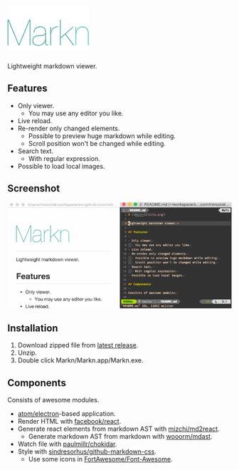 # ![Markn](assets/title.png)

Lightweight markdown viewer.

## Features

- Only viewer.
  - You may use any editor you like.
- Live reload.
- Re-render only changed elements.
  - Possible to preview huge markdown while editing.
  - Scroll position won't be changed while editing.
- Search text.
  - With regular expression.
- Possible to load local images.

## Screenshot

![Demo](assets/demo.gif)

## Installation

1. Download zipped file from [latest release](https://github.com/minodisk/markn/releases/latest).
1. Unzip.
1. Double click Markn/Markn.app/Markn.exe.

## Components

Consists of awesome modules.

- [atom/electron](https://github.com/atom/electron)-based application.
- Render HTML with [facebook/react](https://github.com/facebook/react).
- Generate react elements from markdown AST with [mizchi/md2react](https://github.com/mizchi/md2react).
  - Generate markdown AST from markdown with [wooorm/mdast](https://github.com/wooorm/mdast).
- Watch file with [paulmillr/chokidar](https://github.com/paulmillr/chokidar).
- Style with [sindresorhus/github-markdown-css](https://github.com/sindresorhus/github-markdown-css).
  - Use some icons in [FortAwesome/Font-Awesome](https://github.com/FortAwesome/Font-Awesome).
